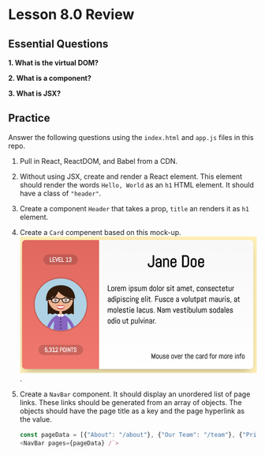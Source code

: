 # Lesson 8.0 Review

## Essential Questions
**1. What is the virtual DOM?**

**2. What is a component?**

**3. What is JSX?**

## Practice
Answer the following questions using the `index.html` and `app.js` files in this repo.

1. Pull in React, ReactDOM, and Babel from a CDN.

2. Without using JSX, create and render a React element. This element should render the words `Hello, World` as an `h1` HTML element. It should have a class of `"header"`.

3. Create a component `Header` that takes a prop, `title` an renders it as `h1` element.

4. Create a `Card` compenent based on this mock-up. 
   ![card mock-up](/card.png).

5. Create a `NavBar` component. It should display an unordered list of page links. These links should be generated from an array of objects. The objects should have the page title as a key and the page hyperlink as the value.
   ```javascript
   const pageData = [{"About": "/about"}, {"Our Team": "/team"}, {"Pricing": "/pricing"}];
   <NavBar pages={pageData} /`>